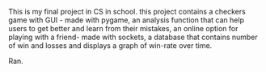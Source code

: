 This is my final project in CS in school. this project contains a checkers game with GUI - made with pygame, 
an analysis function that can help users to get better and learn from their mistakes,
an online option for playing with a friend- made with sockets, a database that contains number of win and losses and displays a graph of win-rate over time.

Ran.
